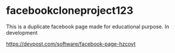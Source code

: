 # facebookcloneproject123
This is a duplicate facebook page made for educational purpose.
 In development

https://devpost.com/software/facebook-page-hzcoyt
